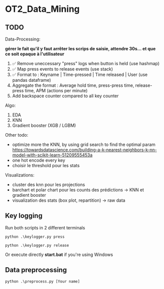 # OT2_Data_Mining

## TODO

Data-Processing:

**gérer le fait qu'il y faut arrêter les scrips de saisie, attendre 30s... et que ce soit opaque à l'utilisateur**

1. ✅ Remove uneccessary "press" logs when button is held (use hashmap)
2. ✅ Map press events to release events (use stack)
3. ✅ Format to : Keyname | Time-pressed | Time released | User (use pandas dataframe)
4. Aggregate the format : Average hold time, press-press time, release-press time, APM (actions per minute)
5. Add backspace counter compared to all key counter

Algo:

1. EDA
2. KNN
3. Gradient booster (XGB / LGBM)

Other todo:

- optimize more the KNN, by using grid search to find the optimal param https://towardsdatascience.com/building-a-k-nearest-neighbors-k-nn-model-with-scikit-learn-51209555453a
- one hot encode every key
- choisir le threshold pour les stats

Visualizations:

- cluster des knn pour les projections
- barchart et polar chart pour les counts des prédictions -> KNN et gradient booster
- visualization des stats (box plot, repartition) -> raw data

## Key logging

Run both scripts in 2 different terminals

`python .\keylogger.py press`

`python .\keylogger.py release`

Or execute directly **start.bat** if you're using Windows

## Data preprocessing

`python .\preprocess.py [Your name]`
